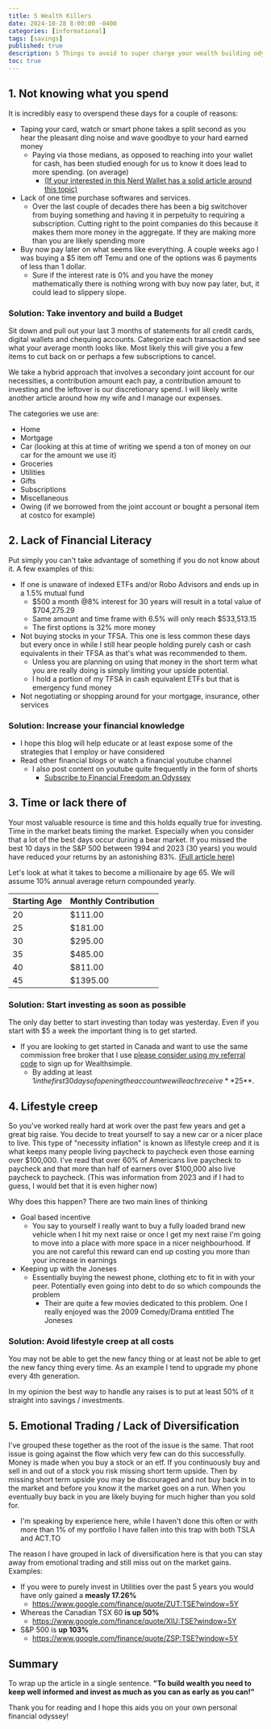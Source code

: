 ```yaml
---
title: 5 Wealth Killers
date: 2024-10-28 8:00:00 -0400
categories: [informational]
tags: [savings]
published: true
description: 5 Things to avoid to super charge your wealth building odyssey
toc: true
---
```


## 1. Not knowing what you spend
It is incredibly easy to overspend these days for a couple of reasons:
  - Taping your card, watch or smart phone takes a split second as you hear the pleasant ding noise and wave goodbye to your hard earned money
    - Paying via those medians, as opposed to reaching into your wallet for cash, has been studied enough for us to know it does lead to more spending. (on average)
      - [(If your interested in this Nerd Wallet has a solid article around this topic)](https://www.nerdwallet.com/article/credit-cards/credit-cards-make-you-spend-more)
  - Lack of one time purchase softwares and services. 
    - Over the last couple of decades there has been a big switchover from buying something and having it in perpetuity to requiring a subscription. Cutting right to the point companies do this because it makes them more money in the aggregate. If they are making more than you are likely spending more
  - Buy now pay later on what seems like everything. A couple weeks ago I was buying a $5 item off Temu and one of the options was 6 payments of less than 1 dollar.
    - Sure if the interest rate is 0% and you have the money mathematically there is nothing wrong with buy now pay later, but, it could lead to slippery slope.

### Solution: Take inventory and build a Budget
Sit down and pull out your last 3 months of statements for all credit cards, digital wallets and chequing accounts. Categorize each transaction and see what your average month looks like. Most likely this will give you a few items to cut back on or perhaps a few subscriptions to cancel.

We take a hybrid approach that involves a secondary joint account for our necessities, a contribution amount each pay, a contribution amount to investing and the leftover is our discretionary spend. I will likely write another article around how my wife and I manage our expenses.

The categories we use are:
  - Home
  - Mortgage
  - Car (looking at this at time of writing we spend a ton of money on our car for the amount we use it)
  - Groceries
  - Utilities
  - Gifts
  - Subscriptions
  - Miscellaneous
  - Owing (if we borrowed from the joint account or bought a personal item at costco for example)

## 2. Lack of Financial Literacy
Put simply you can't take advantage of something if you do not know about it. A few examples of this:
  - If one is unaware of indexed ETFs and/or Robo Advisors and ends up in a 1.5% mutual fund
    -  $500 a month @8% interest for 30 years will result in a total value of $704,275.29
      -  Same amount and time frame with 6.5% will only reach $533,513.15 
      -  The first options is 32% more money
  - Not buying stocks in your TFSA. This one is less common these days but every once in while I still hear people holding purely cash or cash equivalents in their TFSA as that's what was recommended to them.
    - Unless you are planning on using that money in the short term what you are really doing is simply limiting your upside potential.
    - I hold a portion of my TFSA in cash equivalent ETFs but that is emergency fund money
  - Not negotiating or shopping around for your mortgage, insurance, other services

### Solution: Increase your financial knowledge
  - I hope this blog will help educate or at least expose some of the strategies that I employ or have considered
  - Read other financial blogs or watch a financial youtube channel
    - I also post content on youtube quite frequently in the form of shorts
      - [Subscribe to Financial Freedom an Odyssey](https://www.youtube.com/@FinancialFreedomAnOdyssey?sub_confirmation=1)

## 3. Time or lack there of
Your most valuable resource is time and this holds equally true for investing. Time in the market beats timing the market. Especially when you consider that a lot of the best days occur during a bear market. If you missed the best 10 days in the S&P 500 between 1994 and 2023 (30 years) you would have reduced your returns by an astonishing 83%. [(Full article here)](https://www.hartfordfunds.com/practice-management/client-conversations/managing-volatility/timing-the-market-is-impossible.html)

Let's look at what it takes to become a millionaire by age 65.
We will assume 10% annual average return compounded yearly.

| Starting Age | Monthly Contribution |
| ------------ | -------------------- |
| 20           | $111.00              |
| 25           | $181.00              |
| 30           | $295.00              |
| 35           | $485.00              |
| 40           | $811.00              |
| 45           | $1395.00             |

### Solution: Start investing as soon as possible
The only day better to start investing than today was yesterday. Even if you start with $5 a week the important thing is to get started.
  - If you are looking to get started in Canada and want to use the same commission free broker that I use [please consider using my referral code](https://my.wealthsimple.com/app/public/trade-referral-signup?code=VUGTXQ) to sign up for Wealthsimple.
    - By adding at least $1 in the first 30 days of opening the account we will each receive **$25**. 
 
## 4. Lifestyle creep
So you've worked really hard at work over the past few years and get a great big raise. You decide to treat yourself to say a new car or a nicer place to live. This type of "necessity inflation" is known as lifestyle creep and it is what keeps many people living paycheck to paycheck even those earning over $100,000. I've read that over 60% of Americans live paycheck to paycheck and that more than half of earners over $100,000 also live paycheck to paycheck. (This was information from 2023 and if I had to guess, I would bet that it is even higher now)

Why does this happen? There are two main lines of thinking
  - Goal based incentive
    - You say to yourself I really want to buy a fully loaded brand new vehicle when I hit my next raise or once I get my next raise I'm going to move into a place with more space in a nicer neighbourhood. If you are not careful this reward can end up costing you more than your increase in earnings
  - Keeping up with the Joneses
    - Essentially buying the newest phone, clothing etc to fit in with your peer. Potentially even going into debt to do so which compounds the problem
      - Their are quite a few movies dedicated to this problem. One I really enjoyed was the 2009 Comedy/Drama entitled The Joneses

### Solution: Avoid lifestyle creep at all costs
You may not be able to get the new fancy thing or at least not be able to get the new fancy thing every time. As an example I tend to upgrade my phone every 4th generation.

In my opinion the best way to handle any raises is to put at least 50% of it straight into savings / investments.

## 5. Emotional Trading / Lack of Diversification
I've grouped these together as the root of the issue is the same. That root issue is going against the flow which very few can do this successfully. Money is made when you buy a stock or an etf. If you continuously buy and sell in and out of a stock you risk missing short term upside. Then by missing short term upside you may be discouraged and not buy back in to the market and before you know it the market goes on a run. When you eventually buy back in you are likely buying for much higher than you sold for.
  - I'm speaking by experience here, while I haven't done this often or with more than 1% of my portfolio I have fallen into this trap with both TSLA and ACT.TO

The reason I have grouped in lack of diversification here is that you can stay away from emotional trading and still miss out on the market gains.
Examples:
  - If you were to purely invest in Utilities over the past 5 years you would have only gained a **measly 17.26%**
    - https://www.google.com/finance/quote/ZUT:TSE?window=5Y
  - Whereas the Canadian TSX 60 **is up 50%**
    - https://www.google.com/finance/quote/XIU:TSE?window=5Y
  - S&P 500 is **up 103%**
    - https://www.google.com/finance/quote/ZSP:TSE?window=5Y

## Summary
To wrap up the article in a single sentence.
**"To build wealth you need to keep well informed and invest as much as you can as early as you can!"**

Thank you for reading and I hope this aids you on your own personal financial odyssey!